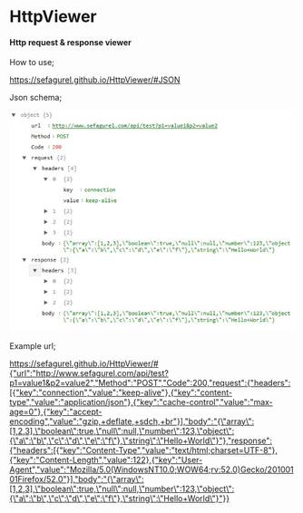 # HttpViewer

#### Http request & response viewer


How to use;

https://sefagurel.github.io/HttpViewer/#JSON

Json schema;

![alt text](https://github.com/sefagurel/HttpViewer/blob/master/images/schema.jpg)

Example url;




https://sefagurel.github.io/HttpViewer/#{"url":"http://www.sefagurel.com/api/test?p1=value1&p2=value2","Method":"POST","Code":200,"request":{"headers":[{"key":"connection","value":"keep-alive"},{"key":"content-type","value":"application/json"},{"key":"cache-control","value":"max-age=0"},{"key":"accept-encoding","value":"gzip,+deflate,+sdch,+br"}],"body":"{\"array\":[1,2,3],\"boolean\":true,\"null\":null,\"number\":123,\"object\":{\"a\":\"b\",\"c\":\"d\",\"e\":\"f\"},\"string\":\"Hello+World\"}"},"response":{"headers":[{"key":"Content-Type","value":"text/html;charset=UTF-8"},{"key":"Content-Length","value":122},{"key":"User-Agent","value":"Mozilla/5.0(WindowsNT10.0;WOW64;rv:52.0)Gecko/20100101Firefox/52.0"}],"body":"{\"array\":[1,2,3],\"boolean\":true,\"null\":null,\"number\":123,\"object\":{\"a\":\"b\",\"c\":\"d\",\"e\":\"f\"},\"string\":\"Hello+World\"}"}}
